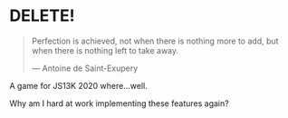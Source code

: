 # DELETE!

> Perfection is achieved, not when there is nothing more to add, but when there is nothing left to take away.
>
> &mdash; Antoine de Saint-Exupery

A game for JS13K 2020 where...well.

Why am I hard at work implementing these features again?